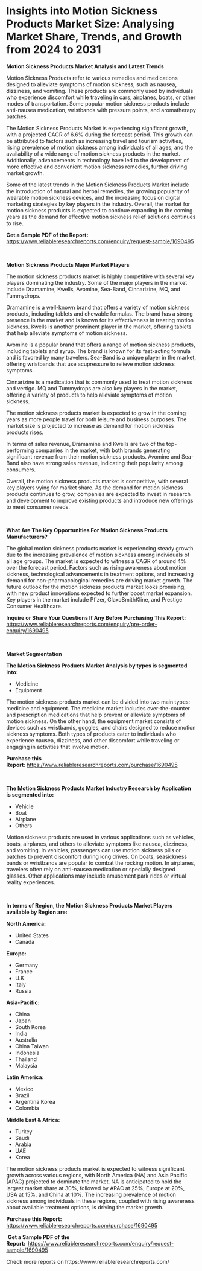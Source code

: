<p><h1>Insights into Motion Sickness Products Market Size: Analysing Market Share, Trends, and Growth from 2024 to 2031</h1></p><p><strong>Motion Sickness Products Market Analysis and Latest Trends</strong></p>
<p><p>Motion Sickness Products refer to various remedies and medications designed to alleviate symptoms of motion sickness, such as nausea, dizziness, and vomiting. These products are commonly used by individuals who experience discomfort while traveling in cars, airplanes, boats, or other modes of transportation. Some popular motion sickness products include anti-nausea medication, wristbands with pressure points, and aromatherapy patches.</p><p>The Motion Sickness Products Market is experiencing significant growth, with a projected CAGR of 6.6% during the forecast period. This growth can be attributed to factors such as increasing travel and tourism activities, rising prevalence of motion sickness among individuals of all ages, and the availability of a wide range of motion sickness products in the market. Additionally, advancements in technology have led to the development of more effective and convenient motion sickness remedies, further driving market growth.</p><p>Some of the latest trends in the Motion Sickness Products Market include the introduction of natural and herbal remedies, the growing popularity of wearable motion sickness devices, and the increasing focus on digital marketing strategies by key players in the industry. Overall, the market for motion sickness products is expected to continue expanding in the coming years as the demand for effective motion sickness relief solutions continues to rise.</p></p>
<p><strong>Get a Sample PDF of the Report:&nbsp;</strong> <a href="https://www.reliableresearchreports.com/enquiry/request-sample/1690495">https://www.reliableresearchreports.com/enquiry/request-sample/1690495</a></p>
<p>&nbsp;</p>
<p><strong>Motion Sickness Products Major Market Players</strong></p>
<p><p>The motion sickness products market is highly competitive with several key players dominating the industry. Some of the major players in the market include Dramamine, Kwells, Avomine, Sea-Band, Cinnarizine, MQ, and Tummydrops.</p><p>Dramamine is a well-known brand that offers a variety of motion sickness products, including tablets and chewable formulas. The brand has a strong presence in the market and is known for its effectiveness in treating motion sickness. Kwells is another prominent player in the market, offering tablets that help alleviate symptoms of motion sickness.</p><p>Avomine is a popular brand that offers a range of motion sickness products, including tablets and syrup. The brand is known for its fast-acting formula and is favored by many travelers. Sea-Band is a unique player in the market, offering wristbands that use acupressure to relieve motion sickness symptoms.</p><p>Cinnarizine is a medication that is commonly used to treat motion sickness and vertigo. MQ and Tummydrops are also key players in the market, offering a variety of products to help alleviate symptoms of motion sickness.</p><p>The motion sickness products market is expected to grow in the coming years as more people travel for both leisure and business purposes. The market size is projected to increase as demand for motion sickness products rises.</p><p>In terms of sales revenue, Dramamine and Kwells are two of the top-performing companies in the market, with both brands generating significant revenue from their motion sickness products. Avomine and Sea-Band also have strong sales revenue, indicating their popularity among consumers.</p><p>Overall, the motion sickness products market is competitive, with several key players vying for market share. As the demand for motion sickness products continues to grow, companies are expected to invest in research and development to improve existing products and introduce new offerings to meet consumer needs.</p></p>
<p>&nbsp;</p>
<p><strong>What Are The Key Opportunities For Motion Sickness Products Manufacturers?</strong></p>
<p><p>The global motion sickness products market is experiencing steady growth due to the increasing prevalence of motion sickness among individuals of all age groups. The market is expected to witness a CAGR of around 4% over the forecast period. Factors such as rising awareness about motion sickness, technological advancements in treatment options, and increasing demand for non-pharmacological remedies are driving market growth. The future outlook for the motion sickness products market looks promising, with new product innovations expected to further boost market expansion. Key players in the market include Pfizer, GlaxoSmithKline, and Prestige Consumer Healthcare.</p></p>
<p><strong>Inquire or Share Your Questions If Any Before Purchasing This Report:</strong> <a href="https://www.reliableresearchreports.com/enquiry/pre-order-enquiry/1690495">https://www.reliableresearchreports.com/enquiry/pre-order-enquiry/1690495</a></p>
<p>&nbsp;</p>
<p><strong>Market Segmentation</strong></p>
<p><strong>The Motion Sickness Products Market Analysis by types is segmented into:</strong></p>
<p><ul><li>Medicine</li><li>Equipment</li></ul></p>
<p><p>The motion sickness products market can be divided into two main types: medicine and equipment. The medicine market includes over-the-counter and prescription medications that help prevent or alleviate symptoms of motion sickness. On the other hand, the equipment market consists of devices such as wristbands, goggles, and chairs designed to reduce motion sickness symptoms. Both types of products cater to individuals who experience nausea, dizziness, and other discomfort while traveling or engaging in activities that involve motion.</p></p>
<p><strong>Purchase this Report:&nbsp;</strong><a href="https://www.reliableresearchreports.com/purchase/1690495">https://www.reliableresearchreports.com/purchase/1690495</a></p>
<p>&nbsp;</p>
<p><strong>The Motion Sickness Products Market Industry Research by Application is segmented into:</strong></p>
<p><ul><li>Vehicle</li><li>Boat</li><li>Airplane</li><li>Others</li></ul></p>
<p><p>Motion sickness products are used in various applications such as vehicles, boats, airplanes, and others to alleviate symptoms like nausea, dizziness, and vomiting. In vehicles, passengers can use motion sickness pills or patches to prevent discomfort during long drives. On boats, seasickness bands or wristbands are popular to combat the rocking motion. In airplanes, travelers often rely on anti-nausea medication or specially designed glasses. Other applications may include amusement park rides or virtual reality experiences.</p></p>
<p>&nbsp;</p>
<p><strong>In terms of Region, the Motion Sickness Products Market Players available by Region are:</strong></p>
<p>
    <p> <strong> North America: </strong>
        <ul>
            <li>United States</li>
            <li>Canada</li>
        </ul>
        </p> 
    <p> <strong> Europe: </strong>
        <ul>
            <li>Germany</li>
            <li>France</li>
            <li>U.K.</li>
            <li>Italy</li>
            <li>Russia</li>
        </ul>
        </p> 
    <p> <strong> Asia-Pacific: </strong>
        <ul>
            <li>China</li>
            <li>Japan</li>
            <li>South Korea</li>
            <li>India</li>
            <li>Australia</li>
            <li>China Taiwan</li>
            <li>Indonesia</li>
            <li>Thailand</li>
            <li>Malaysia</li>
        </ul>
        </p> 
    <p> <strong> Latin America: </strong>
        <ul>
            <li>Mexico</li>
            <li>Brazil</li>
            <li>Argentina Korea</li>
            <li>Colombia</li>
        </ul>
        </p> 
    <p> <strong> Middle East & Africa: </strong>
        <ul>
            <li>Turkey</li>
            <li>Saudi</li>
            <li>Arabia</li>
            <li>UAE</li>
            <li>Korea</li>
        </ul>
    </p>
    </p>
<p><p>The motion sickness products market is expected to witness significant growth across various regions, with North America (NA) and Asia Pacific (APAC) projected to dominate the market. NA is anticipated to hold the largest market share at 30%, followed by APAC at 25%, Europe at 20%, USA at 15%, and China at 10%. The increasing prevalence of motion sickness among individuals in these regions, coupled with rising awareness about available treatment options, is driving the market growth.</p></p>
<p><strong>Purchase this Report: </strong><a href="https://www.reliableresearchreports.com/purchase/1690495">https://www.reliableresearchreports.com/purchase/1690495</a></p>
<p>&nbsp;<strong>Get a Sample PDF of the Report:&nbsp;&nbsp;</strong><a href="https://www.reliableresearchreports.com/enquiry/request-sample/1690495">https://www.reliableresearchreports.com/enquiry/request-sample/1690495</a></p>
<p><strong></strong></p>
<p>Check more reports on https://www.reliableresearchreports.com/</p>